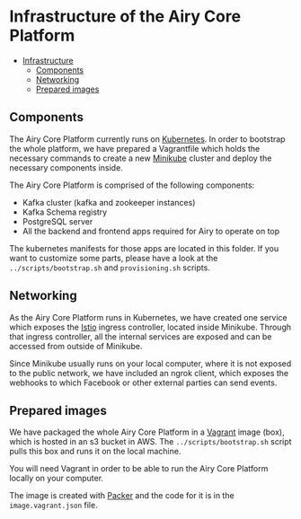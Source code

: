 # Infrastructure of the Airy Core Platform

- [Infrastructure](#infrastructure-of-the-airy-core-platform)
  - [Components](#components)
  - [Networking](#networking)
  - [Prepared images](#prepared-images)


## Components

The Airy Core Platform currently runs on [Kubernetes](https://kubernetes.io/). In order to bootstrap the whole platform, we have prepared a Vagrantfile which holds the necessary commands to create a new [Minikube](https://kubernetes.io/docs/setup/learning-environment/minikube/) cluster and deploy the necessary components inside.

The Airy Core Platform is comprised of the following components:
- Kafka cluster (kafka and zookeeper instances)
- Kafka Schema registry
- PostgreSQL server
- All the backend and frontend apps required for Airy to operate on top

The kubernetes manifests for those apps are located in this folder. If you want to customize some parts, please have a look at the `../scripts/bootstrap.sh` and `provisioning.sh` scripts.


## Networking

As the Airy Core Platform runs in Kubernetes, we have created one service which exposes the [Istio](https://istio.io/) ingress controller, located inside Minikube. Through that ingress controller, all the internal services are exposed and can be accessed from outside of Minikube.

Since Minikube usually runs on your local computer, where it is not exposed to the public network, we have included an ngrok client, which exposes the webhooks to which Facebook or other external parties can send events.


## Prepared images

We have packaged the whole Airy Core Platform in a [Vagrant](https://www.vagrantup.com/) image (box), which is hosted in an s3 bucket in AWS. The `../scripts/bootstrap.sh` script pulls this box and runs it on the local machine.

You will need Vagrant in order to be able to run the Airy Core Platform locally on your computer.

The image is created with [Packer](https://www.packer.io/) and the code for it is in the `image.vagrant.json` file.
